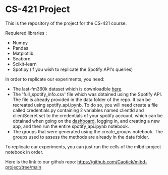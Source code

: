 # CS-421 Project

This is the repository of the project for the CS-421 course.

Requiered libraries :

* Numpy
* Pandas
* Matplotlib
* Seaborn
* Scikit-learn
* Spotipy (if you wish to replicate the Spotify API's queries)

In order to replicate our experiments, you need:

* The last-fm360k dataset which is downloadble [here](http://ocelma.net/MusicRecommendationDataset/lastfm-360K.html).
* The 'full_spotify_info.csv' file which was obtained using the Spotify API. The file is already provided in the data folder of the repo. It can be recreated using spotify_api.ipynb. To do so, you will need create a file called credentials.py containing 2 variables named clientId and clientSecret set to the credentials of your spotify account, which can be obtained when going on the [dashboard](https://developer.spotify.com/dashboard/), logging in, and creating a new app, and then run the entire spotify_api.ipynb notebook.
* The groups that were generated using the create_groups notebook. The groups used to assess the methods are already in the data folder.


To replicate our experiments, you can just run the cells of the mlbd-project notebook in order.

Here is the link to our github repo: https://github.com/Caotick/mlbd-project/tree/main